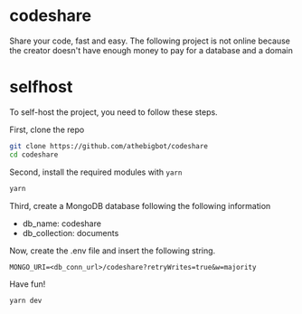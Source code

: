 # codeshare

Share your code, fast and easy. The following project is not online because the creator doesn't have enough money to pay for a database and a domain

# selfhost

To self-host the project, you need to follow these steps.

First, clone the repo
```bash
git clone https://github.com/athebigbot/codeshare
cd codeshare
```

Second, install the required modules with `yarn`
```bash
yarn
```

Third, create a MongoDB database following the following information

- db_name: codeshare
- db_collection: documents

Now, create the .env file and insert the following string.
```
MONGO_URI=<db_conn_url>/codeshare?retryWrites=true&w=majority
```

Have fun!

```bash
yarn dev
```